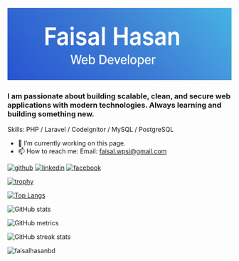 ![](https://raw.githubusercontent.com/faisalhasanbd/faisalhasanbd/refs/heads/main/banner.png)

### I am passionate about building scalable, clean, and secure web applications with modern technologies. Always learning and building something new.

Skills: PHP / Laravel / Codeignitor / MySQL / PostgreSQL

- 🔭 I’m currently working on this page. 
- 📫 How to reach me: Email: faisal.wpsi@gmail.com 


[<img src='https://cdn.jsdelivr.net/npm/simple-icons@3.0.1/icons/github.svg' alt='github' height='40'>](https://github.com/faisalhasanbd)  [<img src='https://cdn.jsdelivr.net/npm/simple-icons@3.0.1/icons/linkedin.svg' alt='linkedin' height='40'>](https://www.linkedin.com/in/faisalhasanbd/)  [<img src='https://cdn.jsdelivr.net/npm/simple-icons@3.0.1/icons/facebook.svg' alt='facebook' height='40'>](https://www.facebook.com/faisalhasanbd)  

[![trophy](https://github-profile-trophy.vercel.app/?username=faisalhasanbd)](https://github.com/ryo-ma/github-profile-trophy)

[![Top Langs](https://github-readme-stats.vercel.app/api/top-langs/?username=faisalhasanbd)](https://github.com/anuraghazra/github-readme-stats)

![GitHub stats](https://github-readme-stats.vercel.app/api?username=faisalhasanbd&show_icons=true&count_private=true)  

![GitHub metrics](https://metrics.lecoq.io/faisalhasanbd)  

![GitHub streak stats](https://streak-stats.demolab.com/?user=faisalhasanbd) 

<p align="left"> <img src="https://komarev.com/ghpvc/?username=faisalhasanbd&label=Profile%20views&color=0e75b6&style=flat" alt="faisalhasanbd" /> </p>


